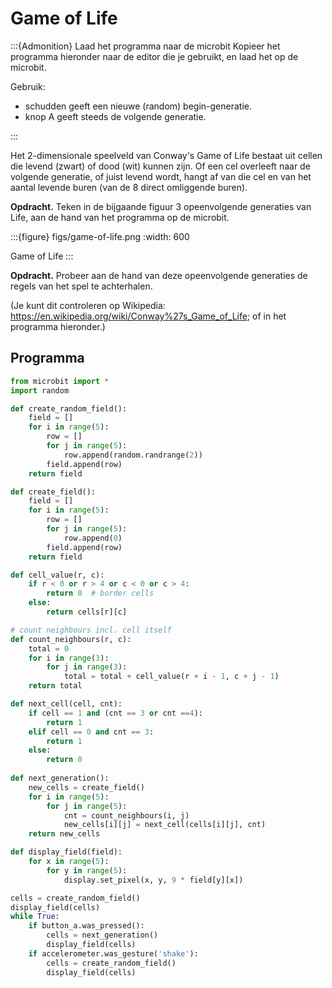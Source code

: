 # Game of Life

:::{Admonition} Laad het programma naar de microbit
Kopieer het programma hieronder naar de editor die je gebruikt, en laad het op de microbit.

Gebruik:

* schudden geeft een nieuwe (random) begin-generatie.
* knop A geeft steeds de volgende generatie.

:::

Het 2-dimensionale speelveld van Conway's Game of Life bestaat uit cellen die levend (zwart) of dood (wit) kunnen zijn.
Of een cel overleeft naar de volgende generatie, of juist levend wordt, hangt af van die cel en van het aantal levende buren (van de 8 direct omliggende buren).

**Opdracht.** Teken in de bijgaande figuur 3 opeenvolgende generaties van Life, aan de hand van het programma op de microbit.

:::{figure} figs/game-of-life.png
:width: 600

Game of Life
:::

**Opdracht.** Probeer aan de hand van deze opeenvolgende generaties de regels van het spel te achterhalen.

(Je kunt dit controleren op Wikipedia: https://en.wikipedia.org/wiki/Conway%27s_Game_of_Life; of in het programma hieronder.)


## Programma

```Python
from microbit import *
import random

def create_random_field():
    field = []
    for i in range(5):
        row = []
        for j in range(5):
            row.append(random.randrange(2))
        field.append(row)
    return field

def create_field():
    field = []
    for i in range(5):
        row = []
        for j in range(5):
            row.append(0)
        field.append(row)
    return field

def cell_value(r, c):
    if r < 0 or r > 4 or c < 0 or c > 4:
        return 0  # border cells
    else:
        return cells[r][c]

# count neighbours incl. cell itself
def count_neighbours(r, c):
    total = 0
    for i in range(3):
        for j in range(3):    
            total = total + cell_value(r + i - 1, c + j - 1)
    return total

def next_cell(cell, cnt):
    if cell == 1 and (cnt == 3 or cnt ==4):
        return 1
    elif cell == 0 and cnt == 3:
        return 1
    else:
        return 0
    
def next_generation():
    new_cells = create_field()
    for i in range(5):
        for j in range(5):
            cnt = count_neighbours(i, j)
            new_cells[i][j] = next_cell(cells[i][j], cnt)
    return new_cells

def display_field(field):
    for x in range(5):
        for y in range(5):
            display.set_pixel(x, y, 9 * field[y][x])

cells = create_random_field()
display_field(cells)
while True:
    if button_a.was_pressed():
        cells = next_generation()
        display_field(cells)
    if accelerometer.was_gesture('shake'):
        cells = create_random_field()
        display_field(cells)
```